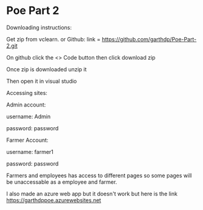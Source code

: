 # Poe Part 2

Downloading instructions:

Get zip from vclearn.
or
Github: link = https://github.com/garthdp/Poe-Part-2.git

On github click the <> Code button then click download zip

Once zip is downloaded unzip it

Then open it in visual studio


Accessing sites:

Admin account:

username: Admin

password: password


Farmer Account:

username: farmer1

password: password


Farmers and employees has access to different pages so some pages will be unaccessable as a employee and farmer.


I also made an azure web app but it doesn't work but here is the link https://garthdppoe.azurewebsites.net

